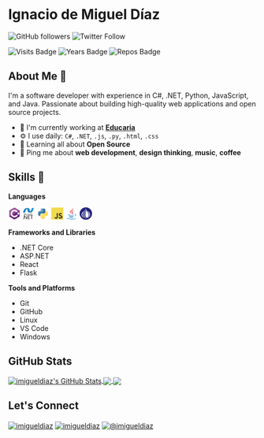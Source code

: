 # Ignacio de Miguel Díaz

![GitHub followers](https://img.shields.io/github/followers/imigueldiaz?label=GitHub%20followers&style=social)
![Twitter Follow](https://img.shields.io/twitter/follow/imigueldiaz?label=Twitter&style=social)

![Visits Badge](https://badges.pufler.dev/visits/imigueldiaz/imigueldiaz?style=flat-square&color=black&logo=github)
![Years Badge](https://badges.pufler.dev/years/imigueldiaz?style=flat-square&color=black&logo=github) 
![Repos Badge](https://badges.pufler.dev/repos/imigueldiaz?style=flat-square&color=black&logo=github)

## About Me 🧔

I'm a software developer with experience in C#, .NET, Python, JavaScript, and Java. Passionate about building high-quality web applications and open source projects.

- 🏢 I'm currently working at **[Educaria](https://www.educaria.com)**
- ⚙️ I use daily: `C#`, `.NET`, `.js`, `.py`, `.html`, `.css`
- 🌱 Learning all about **Open Source**  
- 💬 Ping me about **web development**, **design thinking**, **music**, **coffee**

## Skills 🧰


**Languages**
<div>
<img src="https://raw.githubusercontent.com/devicons/devicon/master/icons/csharp/csharp-original.svg" alt="csharp" width="25" height="25" />

<img src="https://raw.githubusercontent.com/devicons/devicon/master/icons/dot-net/dot-net-original-wordmark.svg" alt="dotnet" width="25" height="25" />

<img src="https://raw.githubusercontent.com/devicons/devicon/master/icons/python/python-original.svg" alt="python" width="25" height="25" />

<img src="https://raw.githubusercontent.com/devicons/devicon/master/icons/javascript/javascript-original.svg" alt="javascript" width="25" height="25" />

<img src="https://raw.githubusercontent.com/devicons/devicon/master/icons/java/java-original.svg" alt="java" width="25" height="25" />

<img src="https://raw.githubusercontent.com/devicons/devicon/master/icons/perl/perl-original.svg" alt="perl" width="25" height="25" />
</div>



**Frameworks and Libraries**

- .NET Core
- ASP.NET
- React 
- Flask


**Tools and Platforms** 

- Git
- GitHub
- Linux
- VS Code
- Windows

## GitHub Stats

<a href="https://github.com/imigueldiaz">
  <img align="center" src="https://github-readme-stats.vercel.app/api?username=imigueldiaz&show_icons=true&line_height=27&count_private=true&title_color=6aa6f8&text_color=8a919a&icon_color=6aa6f8&bg_color=22272e" alt="imigueldiaz's GitHub Stats" />
</a>

<a href="https://github.com/imigueldiaz">
  <img align="center" src="https://github-readme-stats.vercel.app/api/top-langs/?username=imigueldiaz&hide=html,css&title_color=6aa6f8&text_color=8a919a&icon_color=6aa6f8&bg_color=22272e" />
</a>

<a href="https://github.com/imigueldiaz">
  <img align="center" src="https://github-readme-streak-stats.herokuapp.com/?user=imigueldiaz&theme=dark&background=22272e&date_format=%5BY%20%5DM%20j" />
</a>

## Let's Connect

<p align="center">

<a href="https://twitter.com/imigueldiaz" target="blank"><img align="center" src="https://raw.githubusercontent.com/rahuldkjain/github-profile-readme-generator/master/src/images/icons/Social/twitter.svg" alt="imigueldiaz" height="30" width="40" /></a>
<a href="https://linkedin.com/in/imigueldiaz" target="blank"><img align="center" src="https://raw.githubusercontent.com/rahuldkjain/github-profile-readme-generator/master/src/images/icons/Social/linked-in-alt.svg" alt="imigueldiaz" height="30" width="40" /></a>
<a href="https://medium.com/@imigueldiaz" target="blank"><img align="center" src="https://raw.githubusercontent.com/rahuldkjain/github-profile-readme-generator/master/src/images/icons/Social/medium.svg" alt="@imigueldiaz" height="30" width="40" /></a>

</p>

